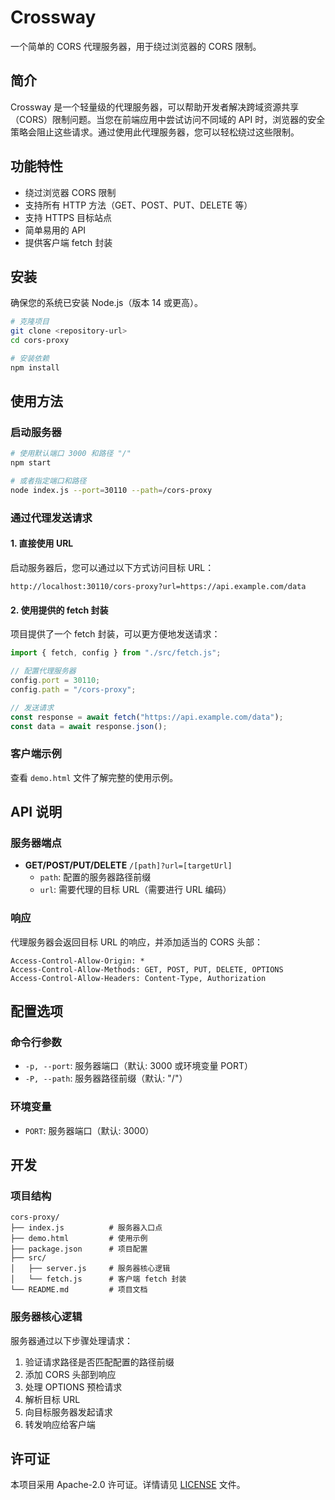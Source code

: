 # Crossway

一个简单的 CORS 代理服务器，用于绕过浏览器的 CORS 限制。

## 简介

Crossway 是一个轻量级的代理服务器，可以帮助开发者解决跨域资源共享（CORS）限制问题。当您在前端应用中尝试访问不同域的 API 时，浏览器的安全策略会阻止这些请求。通过使用此代理服务器，您可以轻松绕过这些限制。

## 功能特性

- 绕过浏览器 CORS 限制
- 支持所有 HTTP 方法（GET、POST、PUT、DELETE 等）
- 支持 HTTPS 目标站点
- 简单易用的 API
- 提供客户端 fetch 封装

## 安装

确保您的系统已安装 Node.js（版本 14 或更高）。

```bash
# 克隆项目
git clone <repository-url>
cd cors-proxy

# 安装依赖
npm install
```

## 使用方法

### 启动服务器

```bash
# 使用默认端口 3000 和路径 "/"
npm start

# 或者指定端口和路径
node index.js --port=30110 --path=/cors-proxy
```

### 通过代理发送请求

#### 1. 直接使用 URL

启动服务器后，您可以通过以下方式访问目标 URL：

```
http://localhost:30110/cors-proxy?url=https://api.example.com/data
```

#### 2. 使用提供的 fetch 封装

项目提供了一个 fetch 封装，可以更方便地发送请求：

```javascript
import { fetch, config } from "./src/fetch.js";

// 配置代理服务器
config.port = 30110;
config.path = "/cors-proxy";

// 发送请求
const response = await fetch("https://api.example.com/data");
const data = await response.json();
```

### 客户端示例

查看 `demo.html` 文件了解完整的使用示例。

## API 说明

### 服务器端点

- **GET/POST/PUT/DELETE** `/[path]?url=[targetUrl]`
  - `path`: 配置的服务器路径前缀
  - `url`: 需要代理的目标 URL（需要进行 URL 编码）

### 响应

代理服务器会返回目标 URL 的响应，并添加适当的 CORS 头部：

```
Access-Control-Allow-Origin: *
Access-Control-Allow-Methods: GET, POST, PUT, DELETE, OPTIONS
Access-Control-Allow-Headers: Content-Type, Authorization
```

## 配置选项

### 命令行参数

- `-p, --port`: 服务器端口（默认: 3000 或环境变量 PORT）
- `-P, --path`: 服务器路径前缀（默认: "/"）

### 环境变量

- `PORT`: 服务器端口（默认: 3000）

## 开发

### 项目结构

```
cors-proxy/
├── index.js          # 服务器入口点
├── demo.html         # 使用示例
├── package.json      # 项目配置
├── src/
│   ├── server.js     # 服务器核心逻辑
│   └── fetch.js      # 客户端 fetch 封装
└── README.md         # 项目文档
```

### 服务器核心逻辑

服务器通过以下步骤处理请求：

1. 验证请求路径是否匹配配置的路径前缀
2. 添加 CORS 头部到响应
3. 处理 OPTIONS 预检请求
4. 解析目标 URL
5. 向目标服务器发起请求
6. 转发响应给客户端

## 许可证

本项目采用 Apache-2.0 许可证。详情请见 [LICENSE](LICENSE) 文件。